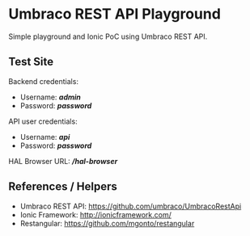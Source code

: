 # Umbraco REST API Playground #

Simple playground and Ionic PoC using Umbraco REST API.

## Test Site ##
	
Backend credentials:

  * Username: ***admin***
  * Password: ***password***

API user credentials:

  * Username: ***api***
  * Password: ***password***

HAL Browser URL: ***/hal-browser***
  
## References / Helpers ##

  * Umbraco REST API: https://github.com/umbraco/UmbracoRestApi
  * Ionic Framework: http://ionicframework.com/
  * Restangular: https://github.com/mgonto/restangular